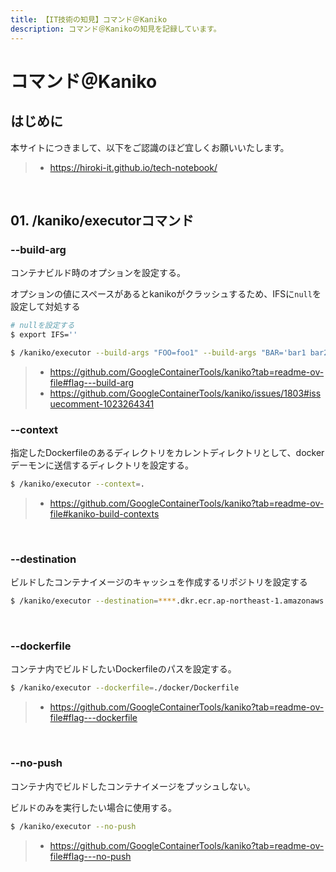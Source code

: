 ```yaml
---
title: 【IT技術の知見】コマンド＠Kaniko
description: コマンド＠Kanikoの知見を記録しています。
---
```


# コマンド＠Kaniko

## はじめに

本サイトにつきまして、以下をご認識のほど宜しくお願いいたします。

> - https://hiroki-it.github.io/tech-notebook/

<br>

## 01. /kaniko/executorコマンド

### --build-arg

コンテナビルド時のオプションを設定する。

オプションの値にスペースがあるとkanikoがクラッシュするため、IFSに`null`を設定して対処する

```bash
# nullを設定する
$ export IFS=''

$ /kaniko/executor --build-args "FOO=foo1" --build-args "BAR='bar1 bar2 bar3'"
```

> - https://github.com/GoogleContainerTools/kaniko?tab=readme-ov-file#flag---build-arg
> - https://github.com/GoogleContainerTools/kaniko/issues/1803#issuecomment-1023264341

### --context

指定したDockerfileのあるディレクトリをカレントディレクトリとして、dockerデーモンに送信するディレクトリを設定する。

```bash
$ /kaniko/executor --context=.
```

> - https://github.com/GoogleContainerTools/kaniko?tab=readme-ov-file#kaniko-build-contexts

<br>

### --destination

ビルドしたコンテナイメージのキャッシュを作成するリポジトリを設定する

```bash
$ /kaniko/executor --destination=****.dkr.ecr.ap-northeast-1.amazonaws.com/kaniko
```

<br>

### --dockerfile

コンテナ内でビルドしたいDockerfileのパスを設定する。

```bash
$ /kaniko/executor --dockerfile=./docker/Dockerfile
```

> - https://github.com/GoogleContainerTools/kaniko?tab=readme-ov-file#flag---dockerfile

<br>

### --no-push

コンテナ内でビルドしたコンテナイメージをプッシュしない。

ビルドのみを実行したい場合に使用する。

```bash
$ /kaniko/executor --no-push
```

> - https://github.com/GoogleContainerTools/kaniko?tab=readme-ov-file#flag---no-push

<br>
